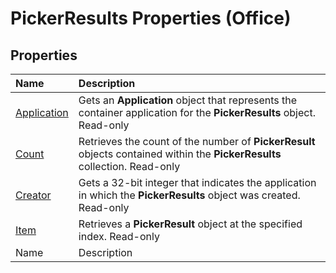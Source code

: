 
# PickerResults Properties (Office)

## Properties



|**Name**|**Description**|
|:-----|:-----|
| [Application](bf1b5b3a-f430-9c2e-cd51-dc0eab0ed26c.md)|Gets an  **Application** object that represents the container application for the **PickerResults** object. Read-only|
| [Count](e5085585-9f4d-938c-0b0c-895e11d7f44c.md)|Retrieves the count of the number of  **PickerResult** objects contained within the **PickerResults** collection. Read-only|
| [Creator](de3c46dc-0655-4966-f2ac-7bbcdfacffca.md)|Gets a 32-bit integer that indicates the application in which the  **PickerResults** object was created. Read-only|
| [Item](a871f16f-8278-87bd-3633-5e273bc8865f.md)|Retrieves a  **PickerResult** object at the specified index. Read-only|
|Name|Description|
